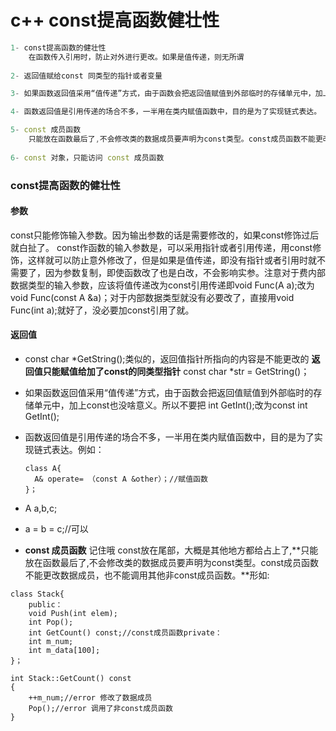 # c++ const提高函数健壮性

```cpp
1- const提高函数的健壮性
	在函数传入引用时，防止对外进行更改。如果是值传递，则无所谓
	
2- 返回值赋给const 同类型的指针或者变量

3- 如果函数返回值采用“值传递”方式，由于函数会把返回值赋值到外部临时的存储单元中，加上const也没啥意义。所以不要把 int GetInt();改为const int GetInt();

4- 函数返回值是引用传递的场合不多，一半用在类内赋值函数中，目的是为了实现链式表达。

5- const 成员函数
	只能放在函数最后了,不会修改类的数据成员要声明为const类型。const成员函数不能更改数据成员，也不能调用其他非const成员函数。
	
6- const 对象，只能访问 const 成员函数
```



### const提高函数的健壮性

#### 参数

const只能修饰输入参数。因为输出参数的话是需要修改的，如果const修饰过后就白扯了。 const作函数的输入参数是，可以采用指针或者引用传递，用const修饰，这样就可以防止意外修改了，但是如果是值传递，即没有指针或者引用时就不需要了，因为参数复制，即使函数改了也是白改，不会影响实参。注意对于费内部数据类型的输入参数，应该将值传递改为const引用传递即void Func(A a);改为void Func(const A &a)；对于内部数据类型就没有必要改了，直接用void Func(int a);就好了，没必要加const引用了就。

#### 返回值

- const char *GetString();类似的，返回值指针所指向的内容是不能更改的 **返回值只能赋值给加了const的同类型指针** const char *str = GetString()；

- 如果函数返回值采用“值传递”方式，由于函数会把返回值赋值到外部临时的存储单元中，加上const也没啥意义。所以不要把 int GetInt();改为const int GetInt();

- 函数返回值是引用传递的场合不多，一半用在类内赋值函数中，目的是为了实现链式表达。例如：

  ```
  class A{
    A& operate= （const A &other）；//赋值函数
  }；
  ```

- A a,b,c;

- a = b = c;//可以

- **const 成员函数** 记住哦 const放在尾部，大概是其他地方都给占上了,**只能放在函数最后了,不会修改类的数据成员要声明为const类型。const成员函数不能更改数据成员，也不能调用其他非const成员函数。**形如:

```
class Stack{
    public：
    void Push(int elem);
    int Pop();
    int GetCount() const;//const成员函数private：
    int m_num;
    int m_data[100];
}；

int Stack::GetCount() const
{
    ++m_num;//error 修改了数据成员
    Pop();//error 调用了非const成员函数
}
```
